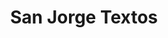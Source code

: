 ---
title: "San Jorge Textos"
url: /ciudad-autonoma-de-buenos-aires/san-jorge-textos/
shop: general
---